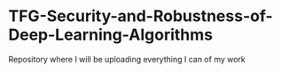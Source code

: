 # TFG-Security-and-Robustness-of-Deep-Learning-Algorithms
Repository where I will be uploading everything I can of my work
